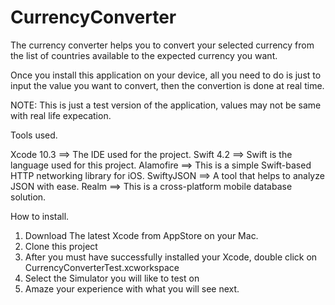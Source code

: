 # CurrencyConverter
The currency converter helps you to convert your selected currency from the list of countries available to the expected currency you want.

Once you install this application on your device, all you need to do is just to input the value you want to convert, then the convertion is done at real time.

NOTE: This is just a test version of the application, values may not be same with real life expecation.

Tools used.

Xcode 10.3 ==> The IDE used for the project.
Swift 4.2 ==> Swift is the language used for this project.
Alamofire ==> This is a simple Swift-based HTTP networking library for iOS.
SwiftyJSON ==> A tool that helps to analyze JSON with ease.
Realm ==> This is a cross-platform mobile database solution.

How to install.

1. Download The latest Xcode from AppStore on your Mac.
2. Clone this project
3. After you must have successfully installed your Xcode, double click on CurrencyConverterTest.xcworkspace
4. Select the Simulator you will like to test on
5. Amaze your experience with what you will see next.
